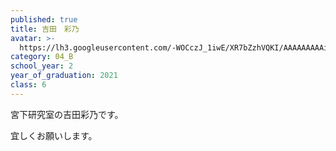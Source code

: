 ```yaml
---
published: true
title: 吉田　彩乃
avatar: >-
  https://lh3.googleusercontent.com/-WOCczJ_1iwE/XR7bZzhVQKI/AAAAAAAAAiQ/Bkiyf-xsmvQqORmh-4l7QQMHmu1NvIvygCLcBGAs/%25E3%2581%2582%25E3%2582%2584%25E3%2581%25AE.jpg
category: 04_B
school_year: 2
year_of_graduation: 2021
class: 6
---
```

宮下研究室の吉田彩乃です。

宜しくお願いします。
